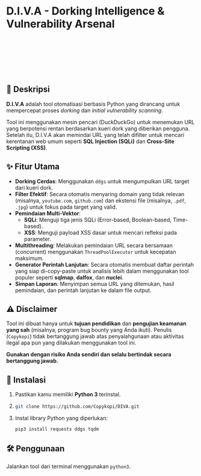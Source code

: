 # D.I.V.A - Dorking Intelligence & Vulnerability Arsenal

<pre>
                                                                        =================================================
                                                                           Dorking Intelligence & Vulnerability Arsenal
                                                                                             (D.I.V.A) 
                                                                                  | KILLING IN THE NAME VERSION |
                                                                                        - Tool by Copykopi -
                                                                        =================================================
</pre>

## 📜 Deskripsi

**D.I.V.A** adalah tool otomatisasi berbasis Python yang dirancang untuk mempercepat proses *dorking* dan *initial vulnerability scanning*.

Tool ini menggunakan mesin pencari (DuckDuckGo) untuk menemukan URL yang berpotensi rentan berdasarkan kueri dork yang diberikan pengguna. Setelah itu, D.I.V.A akan memindai URL yang telah difilter untuk mencari kerentanan web umum seperti **SQL Injection (SQLi)** dan **Cross-Site Scripting (XSS)**.

## ✨ Fitur Utama

* **Dorking Cerdas**: Menggunakan `ddgs` untuk mengumpulkan URL target dari kueri dork.
* **Filter Efektif**: Secara otomatis menyaring domain yang tidak relevan (misalnya, `youtube.com`, `github.com`) dan ekstensi file (misalnya, `.pdf`, `.jpg`) untuk fokus pada target yang valid.
* **Pemindaian Multi-Vektor**:
    * **SQLi**: Menguji tiga jenis SQLi (Error-based, Boolean-based, Time-based).
    * **XSS**: Menguji payload XSS dasar untuk mencari refleksi pada parameter.
* **Multithreading**: Melakukan pemindaian URL secara bersamaan (concurrent) menggunakan `ThreadPoolExecutor` untuk kecepatan maksimum.
* **Generator Perintah Lanjutan**: Secara otomatis membuat daftar perintah yang siap di-copy-paste untuk analisis lebih dalam menggunakan tool populer seperti **sqlmap**, **dalfox**, dan **nuclei**.
* **Simpan Laporan**: Menyimpan semua URL yang ditemukan, hasil pemindaian, dan perintah lanjutan ke dalam file output.

## ⚠️ Disclaimer

Tool ini dibuat hanya untuk **tujuan pendidikan** dan **pengujian keamanan yang sah** (misalnya, program bug bounty yang Anda ikuti). Penulis (`Copykopi`) tidak bertanggung jawab atas penyalahgunaan atau aktivitas ilegal apa pun yang dilakukan menggunakan tool ini.

**Gunakan dengan risiko Anda sendiri dan selalu bertindak secara bertanggung jawab.**

## 🚀 Instalasi

1.  Pastikan kamu memiliki **Python 3** terinstal.

2.  ```bash
    git clone https://github.com/Copykopi/DIVA.git
    ```
3.  Instal library Python yang diperlukan:

    ```bash
    pip3 install requests ddgs tqdm
    ```

## 🛠️ Penggunaan

Jalankan tool dari terminal menggunakan `python3`.
